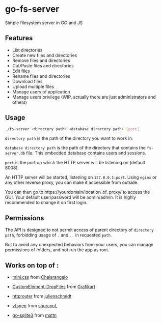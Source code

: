 # go-fs-server
Simple filesystem server in GO and JS

## Features

- List directories
- Create new files and directories
- Remove files and directories
- Cut/Paste files and directories
- Edit files
- Rename files and directories
- Download files
- Upload multiple files
- Manage users of application
- Manage users privilege (WIP, actually there are just administrators and others)

## Usage

```bash
./fs-server <directory path> <database directory path> [port]
```

`directory path` is the path of the directory you want to work in.

`database directory path` is the path of the directory that contains the `fs-server.db` file. This embedded database contains users and sessions.

`port` is the port on which the HTTP server will be listening on (default 8008).



An HTTP server will be started, listening on `127.0.0.1:port`. Using `nginx` or any other reverse proxy, you can make it accessible from outside.

You can then go to https://yourdomain/location_of_proxy/ to access the GUI. Your default user/password will be admin/admin. It is highly recommended to change it on first login.

## Permissions

The API is designed to not permit access of parent directory of `directory path`, forbidding usage of `.` and `..` in requested `path`.

But to avoid any unexpected behaviors from your users, you can manage permissions of folders, and not run the app as root.

## Works on top of :

- [mini.css](https://github.com/Chalarangelo/mini.css) from [Chalarangelo](https://github.com/Chalarangelo)

- [CustomElement-DropFiles](https://github.com/Grafikart/CustomElement-DropFiles) from [Grafikart](https://github.com/Grafikart)

- [httprouter](https://github.com/julienschmidt/httprouter) from [julienschmidt](https://github.com/julienschmidt)

- [vfsgen](https://github.com/shurcooL/vfsgen) from [shurcooL](https://github.com/shurcooL)

- [go-sqlite3](https://github.com/mattn/go-sqlite3)  from [mattn](https://github.com/mattn)
